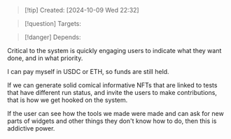 
>[!tip] Created: [2024-10-09 Wed 22:32]

>[!question] Targets: 

>[!danger] Depends: 

Critical to the system is quickly engaging users to indicate what they want done, and in what priority.

I can pay myself in USDC or ETH, so funds are still held.

If we can generate solid comical informative NFTs that are linked to tests that have different run status, and invite the users to make contributions, that is how we get hooked on the system.

If the user can see how the tools we made were made and can ask for new parts of widgets and other things they don't know how to do, then this is addictive power.